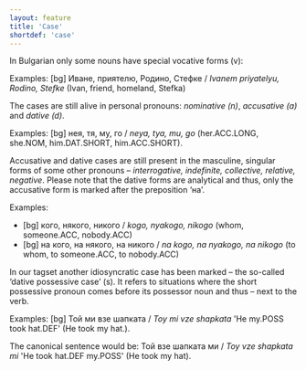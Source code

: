 ```yaml
---
layout: feature
title: 'Case'
shortdef: 'case'
---
```


In Bulgarian only some nouns have special vocative forms (v):

Examples: [bg] Иване, приятелю, Родино, Стефке / _Ivanem priyatelyu, Rodino, Stefke_ (Ivan, friend, homeland, Stefka)

The cases are still alive in personal pronouns: _nominative (n)_, _accusative (a)_ and _dative (d)_.

Examples: [bg] нея, тя, му, го / _neya, tya, mu, go_ (her.ACC.LONG, she.NOM, him.DAT.SHORT, him.ACC.SHORT).

Accusative and dative cases are still present in the masculine, singular forms of some other pronouns – _interrogative, indefinite, collective, relative, negative_. Please note that the dative forms are analytical and thus, only the accusative form is marked after the preposition ‘на’.

Examples: 
- [bg] кого, някого, никого / _kogo, nyakogo, nikogo_ (whom, someone.ACC, nobody.ACC)
- [bg] на кого, на някого, на никого / _na kogo, na nyakogo, na nikogo_ (to whom, to someone.ACC, to nobody.ACC)

In our tagset another idiosyncratic case has been marked – the so-called ‘dative possessive case’ (s). It refers to situations where the short possessive pronoun comes before its possessor noun and thus – next to the verb.

Examples: [bg] Той ми взе шапката / _Toy mi vze shapkata_ 'He my.POSS took hat.DEF' (He took my hat.). 

The canonical sentence would be: Той взе шапката ми / _Toy vze shapkata mi_ 'He took hat.DEF my.POSS' (He took my hat).

